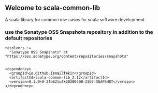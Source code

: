 ## Welcome to scala-common-lib

A scala library for common use cases for scala software development

### use the Sonatype OSS Snapshots repository in addition to the default repositories
```
resolvers += 
  "Sonatype OSS Snapshots" at "https://oss.sonatype.org/content/repositories/snapshots"
```
```

<dependency>
  <groupId>io.github.ismailfakir</groupId>
  <artifactId>scala-common-lib_2.12</artifactId>
  <version>0.1.0+0-2fb621c4+20200308-2307-SNAPSHOT</version>
</dependency>

```
